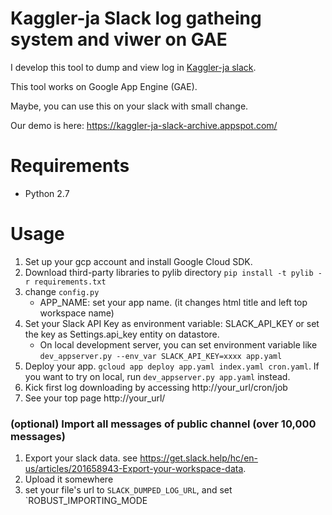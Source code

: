 # Kaggler-ja Slack log gatheing system and viwer on GAE

I develop this tool to dump and view log in [Kaggler-ja slack](https://kaggler-ja.herokuapp.com/). 

This tool works on Google App Engine (GAE).

Maybe, you can use this on your slack with small change.

Our demo is here: https://kaggler-ja-slack-archive.appspot.com/

# Requirements

* Python 2.7

# Usage

1. Set up your gcp account and install Google Cloud SDK.
1. Download third-party libraries to pylib directory `pip install -t pylib -r requirements.txt`
1. change `config.py`
   * APP_NAME: set your app name. (it changes html title and left top workspace name)
1. Set your Slack API Key as environment variable: SLACK_API_KEY or set the key as Settings.api_key entity on datastore.
    * On local development server, you can set environment variable like `dev_appserver.py --env_var SLACK_API_KEY=xxxx app.yaml`
1. Deploy your app. `gcloud app deploy app.yaml index.yaml cron.yaml`. If you want to try on local, run `dev_appserver.py app.yaml` instead.
1. Kick first log downloading by accessing http://your_url/cron/job
1. See your top page http://your_url/

### (optional) Import all messages of public channel (over 10,000 messages)

1. Export your slack data. see https://get.slack.help/hc/en-us/articles/201658943-Export-your-workspace-data.
1. Upload it somewhere
1. set your file's url to `SLACK_DUMPED_LOG_URL`, and set `ROBUST_IMPORTING_MODE
